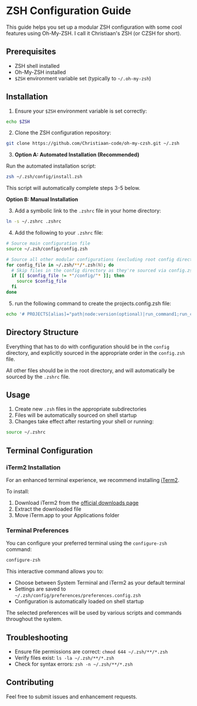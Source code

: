 # ZSH Configuration Guide

This guide helps you set up a modular ZSH configuration with some cool features using Oh-My-ZSH. I call it Christiaan's ZSH (or CZSH for short).

## Prerequisites

- ZSH shell installed
- Oh-My-ZSH installed
- `$ZSH` environment variable set (typically to `~/.oh-my-zsh`)

## Installation

1. Ensure your `$ZSH` environment variable is set correctly:

```zsh
echo $ZSH
```

2. Clone the ZSH configuration repository:

```zsh
git clone https://github.com/Christiaan-code/oh-my-czsh.git ~/.zsh
```

3. **Option A: Automated Installation (Recommended)**

Run the automated installation script:

```zsh
zsh ~/.zsh/config/install.zsh
```

This script will automatically complete steps 3-5 below.

**Option B: Manual Installation**

3. Add a symbolic link to the `.zshrc` file in your home directory:

```zsh
ln -s ~/.zshrc .zshrc
```

4. Add the following to your `.zshrc` file:

```zsh
# Source main configuration file
source ~/.zsh/config/config.zsh

# Source all other modular configurations (excluding root config directory)
for config_file in ~/.zsh/**/*.zsh(N); do
  # Skip files in the config directory as they're sourced via config.zsh
  if [[ $config_file != *"/config/"* ]]; then
    source $config_file
  fi
done
```

5. run the following command to create the projects.config.zsh file:

```zsh
echo '# PROJECTS[alias]="path|node:version(optional)|run_command1;run_command2;..."' > ~/.zsh/functions/projects/projects.config.zsh
```

## Directory Structure

Everything that has to do with configuration should be in the `config` directory,
and explicitly sourced in the appropriate order in the `config.zsh` file.

All other files should be in the root directory, and will automatically be sourced by the `.zshrc` file.

## Usage

1. Create new `.zsh` files in the appropriate subdirectories
2. Files will be automatically sourced on shell startup
3. Changes take effect after restarting your shell or running:

```zsh
source ~/.zshrc
```

## Terminal Configuration

### iTerm2 Installation

For an enhanced terminal experience, we recommend installing [iTerm2](https://iterm2.com/downloads.html).

To install:

1. Download iTerm2 from the [official downloads page](https://iterm2.com/downloads.html)
2. Extract the downloaded file
3. Move iTerm.app to your Applications folder

### Terminal Preferences

You can configure your preferred terminal using the `configure-zsh` command:

```bash
configure-zsh
```

This interactive command allows you to:

- Choose between System Terminal and iTerm2 as your default terminal
- Settings are saved to `~/.zsh/config/preferences/preferences.config.zsh`
- Configuration is automatically loaded on shell startup

The selected preferences will be used by various scripts and commands throughout the system.

## Troubleshooting

- Ensure file permissions are correct: `chmod 644 ~/.zsh/**/*.zsh`
- Verify files exist: `ls -la ~/.zsh/**/*.zsh`
- Check for syntax errors: `zsh -n ~/.zsh/**/*.zsh`

## Contributing

Feel free to submit issues and enhancement requests.
